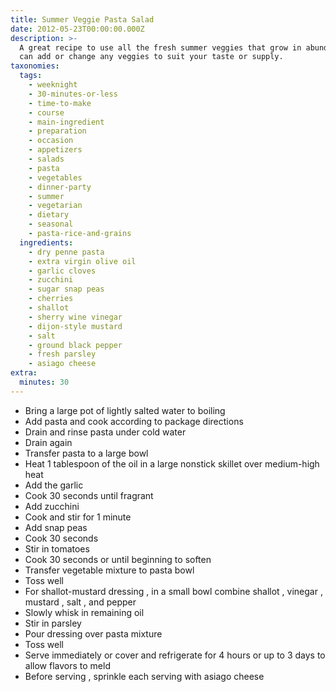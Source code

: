 ```yaml
---
title: Summer Veggie Pasta Salad
date: 2012-05-23T00:00:00.000Z
description: >-
  A great recipe to use all the fresh summer veggies that grow in abundance! 
  can add or change any veggies to suit your taste or supply.
taxonomies:
  tags:
    - weeknight
    - 30-minutes-or-less
    - time-to-make
    - course
    - main-ingredient
    - preparation
    - occasion
    - appetizers
    - salads
    - pasta
    - vegetables
    - dinner-party
    - summer
    - vegetarian
    - dietary
    - seasonal
    - pasta-rice-and-grains
  ingredients:
    - dry penne pasta
    - extra virgin olive oil
    - garlic cloves
    - zucchini
    - sugar snap peas
    - cherries
    - shallot
    - sherry wine vinegar
    - dijon-style mustard
    - salt
    - ground black pepper
    - fresh parsley
    - asiago cheese
extra:
  minutes: 30
---
```

 - Bring a large pot of lightly salted water to boiling
 - Add pasta and cook according to package directions
 - Drain and rinse pasta under cold water
 - Drain again
 - Transfer pasta to a large bowl
 - Heat 1 tablespoon of the oil in a large nonstick skillet over medium-high heat
 - Add the garlic
 - Cook 30 seconds until fragrant
 - Add zucchini
 - Cook and stir for 1 minute
 - Add snap peas
 - Cook 30 seconds
 - Stir in tomatoes
 - Cook 30 seconds or until beginning to soften
 - Transfer vegetable mixture to pasta bowl
 - Toss well
 - For shallot-mustard dressing , in a small bowl combine shallot , vinegar , mustard , salt , and pepper
 - Slowly whisk in remaining oil
 - Stir in parsley
 - Pour dressing over pasta mixture
 - Toss well
 - Serve immediately or cover and refrigerate for 4 hours or up to 3 days to allow flavors to meld
 - Before serving , sprinkle each serving with asiago cheese
